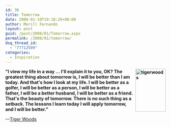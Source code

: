 ```yaml
---
id: 36
title: Tomorrow
date: 2008-01-10T19:18:29+00:00
author: Merill Fernando
layout: post
guid: /post/2008/01/Tomorrow.aspx
permalink: /2008/01/tomorrow/
dsq_thread_id:
  - "77712509"
categories:
  - Inspiration
---
```

<p><strong><img height="135" alt="tigerwoods" src="http://www.merill.net/wp-content/uploads/binary/Tomorrow_11D8A/tigerwoods.jpg" width="95" align="right"> "I view my life in a way … I'll explain it to you, OK? The greatest thing about tomorrow is, I will be better than I am today. And that's how I look at my life. I will be better as a golfer, I will be better as a person, I will be better as a father, I will be a better husband, I will be better as a friend. That's the beauty of tomorrow. There is no such thing as a setback. The lessons I learn today I will apply tomorrow, and I will be better."</strong>  <p>—<a href="http://sports.espn.go.com/golf/columns/story?columnist=diaz_jaime&amp;id=3158267">Tiger Woods</a></p>